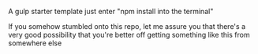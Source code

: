A gulp starter template just enter "npm install into the terminal"

If you somehow stumbled onto this repo, let me assure you that there's a very good possibility that you're better off getting something like this from somewhere else